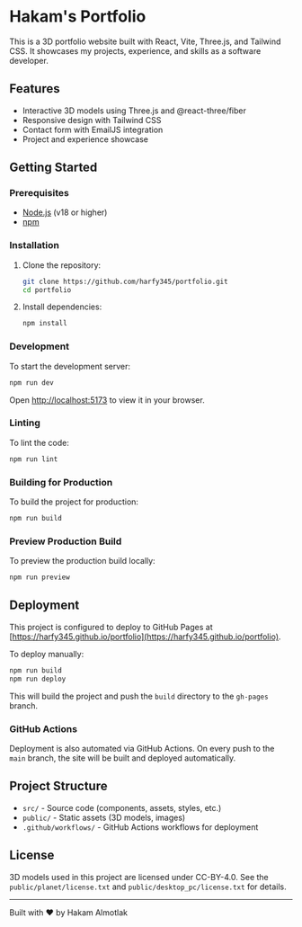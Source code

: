# Hakam's Portfolio

This is a 3D portfolio website built with React, Vite, Three.js, and Tailwind CSS. It showcases my projects, experience, and skills as a software developer.

## Features

- Interactive 3D models using Three.js and @react-three/fiber
- Responsive design with Tailwind CSS
- Contact form with EmailJS integration
- Project and experience showcase

## Getting Started

### Prerequisites

- [Node.js](https://nodejs.org/) (v18 or higher)
- [npm](https://www.npmjs.com/)

### Installation

1. Clone the repository:
   ```sh
   git clone https://github.com/harfy345/portfolio.git
   cd portfolio
   ```

2. Install dependencies:
   ```sh
   npm install
   ```

### Development

To start the development server:
```sh
npm run dev
```
Open [http://localhost:5173](http://localhost:5173) to view it in your browser.

### Linting

To lint the code:
```sh
npm run lint
```

### Building for Production

To build the project for production:
```sh
npm run build
```

### Preview Production Build

To preview the production build locally:
```sh
npm run preview
```

## Deployment

This project is configured to deploy to GitHub Pages at [https://harfy345.github.io/portfolio](https://harfy345.github.io/portfolio).

To deploy manually:

```sh
npm run build
npm run deploy
```

This will build the project and push the `build` directory to the `gh-pages` branch.

### GitHub Actions

Deployment is also automated via GitHub Actions. On every push to the `main` branch, the site will be built and deployed automatically.

## Project Structure

- `src/` - Source code (components, assets, styles, etc.)
- `public/` - Static assets (3D models, images)
- `.github/workflows/` - GitHub Actions workflows for deployment

## License

3D models used in this project are licensed under CC-BY-4.0. See the `public/planet/license.txt` and `public/desktop_pc/license.txt` for details.

---

Built with ❤️ by Hakam Almotlak